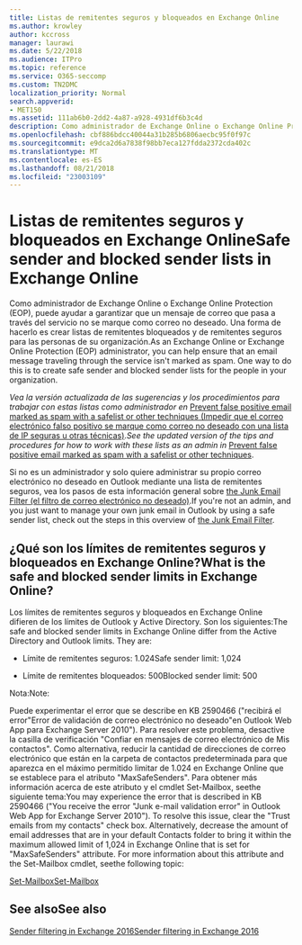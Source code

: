 ```yaml
---
title: Listas de remitentes seguros y bloqueados en Exchange Online
ms.author: krowley
author: kccross
manager: laurawi
ms.date: 5/22/2018
ms.audience: ITPro
ms.topic: reference
ms.service: O365-seccomp
ms.custom: TN2DMC
localization_priority: Normal
search.appverid:
- MET150
ms.assetid: 111ab6b0-2dd2-4a87-a928-4931df6b3c4d
description: Como administrador de Exchange Online o Exchange Online Protection (EOP), puede ayudar a garantizar que un mensaje de correo que pasa a través del servicio no se marque como correo no deseado. Una forma de hacerlo es crear listas de remitentes bloqueados y de remitentes seguros para las personas de su organización.
ms.openlocfilehash: cbf886bdcc40044a31b285b6806aecbc95f0f97c
ms.sourcegitcommit: e9dca2d6a7838f98bb7eca127fdda2372cda402c
ms.translationtype: MT
ms.contentlocale: es-ES
ms.lasthandoff: 08/21/2018
ms.locfileid: "23003109"
---
```

# <a name="safe-sender-and-blocked-sender-lists-in-exchange-online"></a><span data-ttu-id="b9f04-104">Listas de remitentes seguros y bloqueados en Exchange Online</span><span class="sxs-lookup"><span data-stu-id="b9f04-104">Safe sender and blocked sender lists in Exchange Online</span></span>

<span data-ttu-id="b9f04-p102">Como administrador de Exchange Online o Exchange Online Protection (EOP), puede ayudar a garantizar que un mensaje de correo que pasa a través del servicio no se marque como correo no deseado. Una forma de hacerlo es crear listas de remitentes bloqueados y de remitentes seguros para las personas de su organización.</span><span class="sxs-lookup"><span data-stu-id="b9f04-p102">As an Exchange Online or Exchange Online Protection (EOP) administrator, you can help ensure that an email message traveling through the service isn't marked as spam. One way to do this is to create safe sender and blocked sender lists for the people in your organization.</span></span> 
  
 <span data-ttu-id="b9f04-107">*Vea la versión actualizada de las sugerencias y los procedimientos para trabajar con estas listas como administrador en* [Prevent false positive email marked as spam with a safelist or other techniques (Impedir que el correo electrónico falso positivo se marque como correo no deseado con una lista de IP seguras u otras técnicas)](https://go.microsoft.com/fwlink/p/?LinkID=534224).</span><span class="sxs-lookup"><span data-stu-id="b9f04-107">*See the updated version of the tips and procedures for how to work with these lists as an admin in* [Prevent false positive email marked as spam with a safelist or other techniques](https://go.microsoft.com/fwlink/p/?LinkID=534224).</span></span> 
  
<span data-ttu-id="b9f04-108">Si no es un administrador y solo quiere administrar su propio correo electrónico no deseado en Outlook mediante una lista de remitentes seguros, vea los pasos de esta información general sobre [the Junk Email Filter (el filtro de correo electrónico no deseado)](https://go.microsoft.com/fwlink/?LinkId=817222).</span><span class="sxs-lookup"><span data-stu-id="b9f04-108">If you're not an admin, and you just want to manage your own junk email in Outlook by using a safe sender list, check out the steps in this overview of [the Junk Email Filter](https://go.microsoft.com/fwlink/?LinkId=817222).</span></span> 
  
## <a name="what-is-the-safe-and-blocked-sender-limits-in-exchange-online"></a><span data-ttu-id="b9f04-109">¿Qué son los límites de remitentes seguros y bloqueados en Exchange Online?</span><span class="sxs-lookup"><span data-stu-id="b9f04-109">What is the safe and blocked sender limits in Exchange Online?</span></span>

<span data-ttu-id="b9f04-p103">Los límites de remitentes seguros y bloqueados en Exchange Online difieren de los límites de Outlook y Active Directory. Son los siguientes:</span><span class="sxs-lookup"><span data-stu-id="b9f04-p103">The safe and blocked sender limits in Exchange Online differ from the Active Directory and Outlook limits. They are:</span></span>
  
- <span data-ttu-id="b9f04-112">Límite de remitentes seguros: 1.024</span><span class="sxs-lookup"><span data-stu-id="b9f04-112">Safe sender limit: 1,024</span></span>
    
- <span data-ttu-id="b9f04-113">Límite de remitentes bloqueados: 500</span><span class="sxs-lookup"><span data-stu-id="b9f04-113">Blocked sender limit: 500</span></span>
    
<span data-ttu-id="b9f04-114">Nota:</span><span class="sxs-lookup"><span data-stu-id="b9f04-114">Note:</span></span>
  
<span data-ttu-id="b9f04-p104">Puede experimentar el error que se describe en KB 2590466 ("recibirá el error"Error de validación de correo electrónico no deseado"en Outlook Web App para Exchange Server 2010"). Para resolver este problema, desactive la casilla de verificación "Confiar en mensajes de correo electrónico de Mis contactos". Como alternativa, reducir la cantidad de direcciones de correo electrónico que están en la carpeta de contactos predeterminada para que aparezca en el máximo permitido limitar de 1.024 en Exchange Online que se establece para el atributo "MaxSafeSenders". Para obtener más información acerca de este atributo y el cmdlet Set-Mailbox, seethe siguiente tema:</span><span class="sxs-lookup"><span data-stu-id="b9f04-p104">You may experience the error that is described in KB 2590466 ("You receive the error "Junk e-mail validation error" in Outlook Web App for Exchange Server 2010"). To resolve this issue, clear the "Trust emails from my contacts" check box. Alternatively, decrease the amount of email addresses that are in your default Contacts folder to bring it within the maximum allowed limit of 1,024 in Exchange Online that is set for "MaxSafeSenders" attribute. For more information about this attribute and the Set-Mailbox cmdlet, seethe following topic:</span></span>
  
[<span data-ttu-id="b9f04-119">Set-Mailbox</span><span class="sxs-lookup"><span data-stu-id="b9f04-119">Set-Mailbox</span></span>](https://docs.microsoft.com/powershell/module/exchange/mailboxes/Set-Mailbox?view=exchange-ps)
  
## <a name="see-also"></a><span data-ttu-id="b9f04-120">See also</span><span class="sxs-lookup"><span data-stu-id="b9f04-120">See also</span></span>

[<span data-ttu-id="b9f04-121">Sender filtering in Exchange 2016</span><span class="sxs-lookup"><span data-stu-id="b9f04-121">Sender filtering in Exchange 2016</span></span>](http://technet.microsoft.com/library/b833f864-ff10-46a0-a653-28fb9ba30896.aspx)


